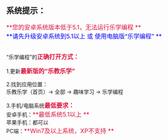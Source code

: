 ## 系统提示：

<font color=#DC143C size=3>**您的安卓系统版本低于5.1，无法运行乐学编程 **</font>
<br/>
<font color=#0000FF size=3>**请先升级安卓系统到5.1以上 或 使用电脑版“乐学编程” **</font>
<br/><br/>

“乐学编程”的<font color=#DC143C size=3>**正确打开方式：**</font>

1.更新<font color=#DC143C size=3>**最新版的“乐教乐学”**</font>

2.找到应用位置：
<br/>
乐教乐学（首页）-> 全部 -> 趣味学习 -> 乐学编程

3.手机/电脑系统<font color=#DC143C size=3>**最低要求：**</font>
<br/>
安卓手机：<font color=#DC143C size=3>**最低系统5.1以上 **</font>
<br/>
苹果手机：都可以
<br/>
PC端：<font color=#DC143C size=3>**Win7及以上系统，XP不支持 **</font>
